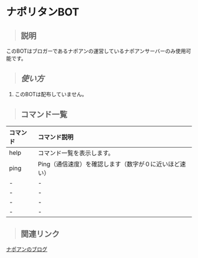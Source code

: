 # ナポリタンBOT
> ## 説明

このBOTはブロガーであるナポアンの運営しているナポアンサーバーのみ使用可能です。

> ## _使い方_
1. このBOTは配布していません。


> ## コマンド一覧

| コマンド | コマンド説明 |
| :-- | :-- |
| help | コマンド一覧を表示します。 |
| ping | Ping（通信速度）を確認します（数字が０に近いほど速い） |
| - | -|
| - | - |
| - | - |
| - | - |


> ## 関連リンク
[ナポアンのブログ](https://napoan.com)